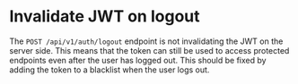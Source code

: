 # Invalidate JWT on logout

The `POST /api/v1/auth/logout` endpoint is not invalidating the JWT on the server side. This means that the token can still be used to access protected endpoints even after the user has logged out. This should be fixed by adding the token to a blacklist when the user logs out.